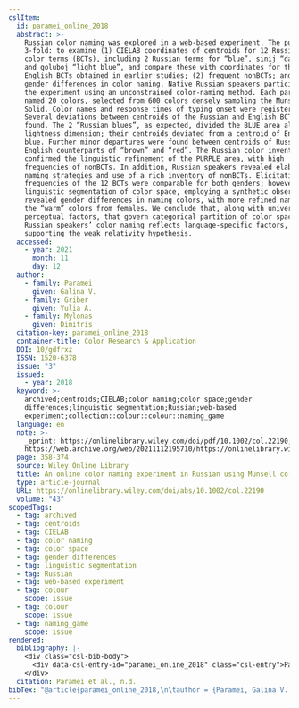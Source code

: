 ```yaml
---
cslItem:
  id: paramei_online_2018
  abstract: >-
    Russian color naming was explored in a web-based experiment. The purpose was
    3-fold: to examine (1) CIELAB coordinates of centroids for 12 Russian basic
    color terms (BCTs), including 2 Russian terms for “blue”, sinij “dark blue”,
    and goluboj “light blue”, and compare these with coordinates for the 11
    English BCTs obtained in earlier studies; (2) frequent nonBCTs; and (3)
    gender differences in color naming. Native Russian speakers participated in
    the experiment using an unconstrained color-naming method. Each participant
    named 20 colors, selected from 600 colors densely sampling the Munsell Color
    Solid. Color names and response times of typing onset were registered.
    Several deviations between centroids of the Russian and English BCTs were
    found. The 2 “Russian blues”, as expected, divided the BLUE area along the
    lightness dimension; their centroids deviated from a centroid of English
    blue. Further minor departures were found between centroids of Russian and
    English counterparts of “brown” and “red”. The Russian color inventory
    confirmed the linguistic refinement of the PURPLE area, with high
    frequencies of nonBCTs. In addition, Russian speakers revealed elaborated
    naming strategies and use of a rich inventory of nonBCTs. Elicitation
    frequencies of the 12 BCTs were comparable for both genders; however,
    linguistic segmentation of color space, employing a synthetic observer,
    revealed gender differences in naming colors, with more refined naming of
    the “warm” colors from females. We conclude that, along with universal
    perceptual factors, that govern categorical partition of color space,
    Russian speakers’ color naming reflects language-specific factors,
    supporting the weak relativity hypothesis.
  accessed:
    - year: 2021
      month: 11
      day: 12
  author:
    - family: Paramei
      given: Galina V.
    - family: Griber
      given: Yulia A.
    - family: Mylonas
      given: Dimitris
  citation-key: paramei_online_2018
  container-title: Color Research & Application
  DOI: 10/gdfrxz
  ISSN: 1520-6378
  issue: "3"
  issued:
    - year: 2018
  keyword: >-
    archived;centroids;CIELAB;color naming;color space;gender
    differences;linguistic segmentation;Russian;web-based
    experiment;collection::colour::colour::naming_game
  language: en
  note: >-
    _eprint: https://onlinelibrary.wiley.com/doi/pdf/10.1002/col.22190;
    https://web.archive.org/web/20211112195710/https://onlinelibrary.wiley.com/doi/full/10.1002/col.22190
  page: 358-374
  source: Wiley Online Library
  title: An online color naming experiment in Russian using Munsell color samples
  type: article-journal
  URL: https://onlinelibrary.wiley.com/doi/abs/10.1002/col.22190
  volume: "43"
scopedTags:
  - tag: archived
  - tag: centroids
  - tag: CIELAB
  - tag: color naming
  - tag: color space
  - tag: gender differences
  - tag: linguistic segmentation
  - tag: Russian
  - tag: web-based experiment
  - tag: colour
    scope: issue
  - tag: colour
    scope: issue
  - tag: naming_game
    scope: issue
rendered:
  bibliography: |-
    <div class="csl-bib-body">
      <div data-csl-entry-id="paramei_online_2018" class="csl-entry">Paramei, G. V., Griber, Y. A., &#38; Mylonas, D. n.d.. An online color naming experiment in Russian using Munsell color samples. <i>Color Research &#38; Application</i>, <i>43</i>(3), 358–374. https://doi.org/10/gdfrxz</div>
    </div>
  citation: Paramei et al., n.d.
bibTex: "@article{paramei_online_2018,\n\tauthor = {Paramei, Galina V. and Griber, Yulia A. and Mylonas, Dimitris},\n\tjournal = {Color Research & Application},\n\tnumber = {3},\n\tnote = {\\textunderscore{}eprint: https://onlinelibrary.wiley.com/doi/pdf/10.1002/col.22190; https://web.archive.org/web/20211112195710/https://onlinelibrary.wiley.com/doi/full/10.1002/col.22190},\n\tpages = {358--374},\n\ttitle = {An online color naming experiment in {Russian} using {Munsell} color samples},\n\thowpublished = {https://onlinelibrary.wiley.com/doi/abs/10.1002/col.22190},\n\tvolume = {43},\n}\n\n"
---
```

